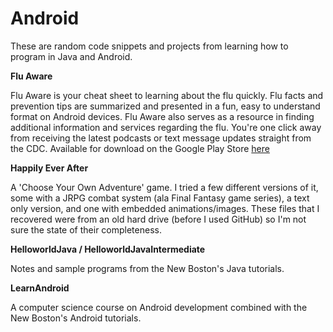 Android
========

These are random code snippets and projects from learning how to program in Java and Android.

**Flu Aware**

Flu Aware is your cheat sheet to learning about the flu quickly. Flu facts and prevention tips are summarized and presented in a fun, easy to understand format on Android devices. Flu Aware also serves as a resource in finding additional information and services regarding the flu. You're one click away from receiving the latest podcasts or text message updates straight from the CDC.  Available for download on the Google Play Store [here](https://play.google.com/store/apps/details?id=com.wliu.cdcfluaware)

**Happily Ever After**

A 'Choose Your Own Adventure' game.  I tried a few different versions of it, some with a JRPG combat system (ala Final Fantasy game series), a text only version, and one with embedded animations/images.  These files that I recovered were from an old hard drive (before I used GitHub) so I'm not sure the state of their completeness.

**HelloworldJava / HelloworldJavaIntermediate**

Notes and sample programs from the New Boston's Java tutorials.

**LearnAndroid**

A computer science course on Android development combined with the New Boston's Android tutorials.
